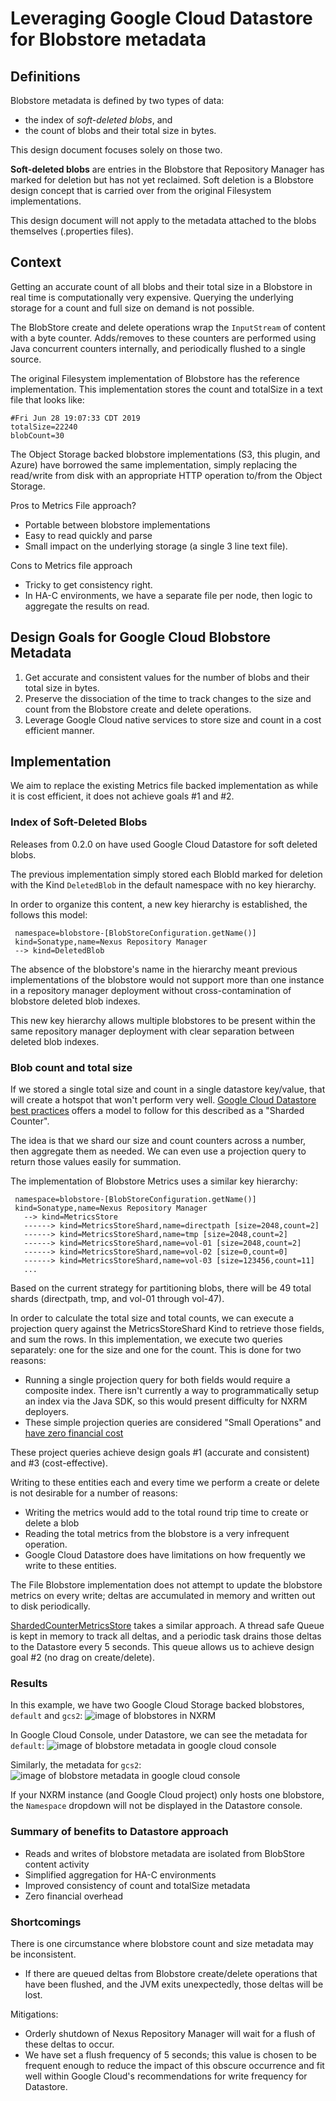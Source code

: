 <!--

    Sonatype Nexus (TM) Open Source Version
    Copyright (c) 2017-present Sonatype, Inc.
    All rights reserved. Includes the third-party code listed at http://links.sonatype.com/products/nexus/oss/attributions.

    This program and the accompanying materials are made available under the terms of the Eclipse Public License Version 1.0,
    which accompanies this distribution and is available at http://www.eclipse.org/legal/epl-v10.html.

    Sonatype Nexus (TM) Professional Version is available from Sonatype, Inc. "Sonatype" and "Sonatype Nexus" are trademarks
    of Sonatype, Inc. Apache Maven is a trademark of the Apache Software Foundation. M2eclipse is a trademark of the
    Eclipse Foundation. All other trademarks are the property of their respective owners.

-->
# Leveraging Google Cloud Datastore for Blobstore metadata

## Definitions

Blobstore metadata is defined by two types of data:

* the index of *soft-deleted blobs*, and
* the count of blobs and their total size in bytes.

This design document focuses solely on those two.

**Soft-deleted blobs** are entries in the Blobstore that Repository Manager has marked for deletion but has not
yet reclaimed. Soft deletion is a Blobstore design concept that is carried over from the original Filesystem
implementations. 
 
This design document will not apply to the metadata attached to the blobs themselves (.properties files).
 
## Context

Getting an accurate count of all blobs and their total size in a Blobstore in real time is computationally 
very expensive. Querying the underlying storage for a count and full size on demand is not possible. 

The BlobStore create and delete operations wrap the `InputStream` of content with a byte counter. Adds/removes
to these counters are performed using Java concurrent counters internally, and periodically flushed to a single source.

The original Filesystem implementation of Blobstore has the reference implementation. 
This implementation stores the count and totalSize in a text file that looks like:

```
#Fri Jun 28 19:07:33 CDT 2019
totalSize=22240
blobCount=30
```

The Object Storage backed blobstore implementations (S3, this plugin, and Azure) have borrowed the same implementation, 
simply replacing the read/write from disk with an appropriate HTTP operation to/from the Object Storage.

Pros to Metrics File approach?

* Portable between blobstore implementations
* Easy to read quickly and parse
* Small impact on the underlying storage (a single 3 line text file).

Cons to Metrics file approach

* Tricky to get consistency right.
* In HA-C environments, we have a separate file per node, then logic to aggregate the results on read.
 
## Design Goals for Google Cloud Blobstore Metadata

1. Get accurate and consistent values for the number of blobs and their total size in bytes.
2. Preserve the dissociation of the time to track changes to the size and count from the Blobstore create and delete operations.
3. Leverage Google Cloud native services to store size and count in a cost efficient manner.

## Implementation

We aim to replace the existing Metrics file backed implementation as while it is cost efficient, it does not
achieve goals #1 and #2.

### Index of Soft-Deleted Blobs

Releases from 0.2.0 on have used Google Cloud Datastore for soft deleted blobs.

The previous implementation simply stored each BlobId marked for deletion with the Kind `DeletedBlob` in the default 
namespace with no key hierarchy.

In order to organize this content, a new key hierarchy is established, the follows this model:

```
 namespace=blobstore-[BlobStoreConfiguration.getName()]
 kind=Sonatype,name=Nexus Repository Manager
 --> kind=DeletedBlob
```

The absence of the blobstore's name in the hierarchy meant previous implementations of the blobstore would not support
more than one instance in a repository manager deployment without cross-contamination of blobstore deleted blob 
indexes.

This new key hierarchy allows multiple blobstores to be present within the same repository manager deployment with
clear separation between deleted blob indexes.

### Blob count and total size

If we stored a single total size and count in a single datastore key/value, that will create a hotspot that won't 
perform very well. [Google Cloud Datastore best practices](https://cloud.google.com/datastore/docs/best-practices) 
offers a model to follow for this described as a "Sharded Counter".

The idea is that we shard our size and count counters across a number, then aggregate them as needed. We can
even use a projection query to return those values easily for summation.

The implementation of Blobstore Metrics uses a similar key hierarchy:

```
 namespace=blobstore-[BlobStoreConfiguration.getName()]
 kind=Sonatype,name=Nexus Repository Manager
   --> kind=MetricsStore
   ------> kind=MetricsStoreShard,name=directpath [size=2048,count=2]
   ------> kind=MetricsStoreShard,name=tmp [size=2048,count=2]
   ------> kind=MetricsStoreShard,name=vol-01 [size=2048,count=2]
   ------> kind=MetricsStoreShard,name=vol-02 [size=0,count=0]
   ------> kind=MetricsStoreShard,name=vol-03 [size=123456,count=11]
   ...
```

Based on the current strategy for partitioning blobs, there will be 49 total shards (directpath, tmp, and vol-01 through 
vol-47).

In order to calculate the total size and total counts, we can execute a projection query against the MetricsStoreShard
Kind to retrieve those fields, and sum the rows. In this implementation, we execute two queries separately: one for the 
size and one for the count. This is done for two reasons:

* Running a single projection query for both fields would require a composite index. There isn't currently a way
to programmatically setup an index via the Java SDK, so this would present difficulty for NXRM deployers.
* These simple projection queries are considered "Small Operations" and 
[have zero financial cost](https://cloud.google.com/datastore/pricing) 

These project queries achieve design goals #1 (accurate and consistent) and #3 (cost-effective).

Writing to these entities each and every time we perform a create or delete is not desirable for a number of reasons:

* Writing the metrics would add to the total round trip time to create or delete a blob
* Reading the total metrics from the blobstore is a very infrequent operation.
* Google Cloud Datastore does have limitations on how frequently we write to these entities. 

The File Blobstore implementation does not attempt to update the blobstore metrics on every write; deltas are 
accumulated in memory and written out to disk periodically.

[ShardedCounterMetricsStore](../src/main/java/org/sonatype/nexus/blobstore/gcloud/internal/ShardedCounterMetricsStore.java) 
takes a similar approach. A thread safe Queue is kept in memory to track all deltas, and a periodic task drains those 
deltas to the Datastore every 5 seconds.
This queue allows us to achieve design goal #2 (no drag on create/delete).

### Results

In this example, we have two Google Cloud Storage backed blobstores, `default` and `gcs2`: 
![image of blobstores in NXRM](img/blobstore-ui.png)

In Google Cloud Console, under Datastore, we can see the metadata for `default`: 
![image of blobstore metadata in google cloud console](img/datastore-blobstore-1.png)

Similarly, the metadata for `gcs2`: 
![image of blobstore metadata in google cloud console](img/datastore-blobstore-2.png)

If your NXRM instance (and Google Cloud project) only hosts one blobstore, the `Namespace` dropdown will not
be displayed in the Datastore console.

### Summary of benefits to Datastore approach

* Reads and writes of blobstore metadata are isolated from BlobStore content activity
* Simplified aggregation for HA-C environments
* Improved consistency of count and totalSize metadata
* Zero financial overhead

### Shortcomings

There is one circumstance where blobstore count and size metadata may be inconsistent.

* If there are queued deltas from Blobstore create/delete operations that have been flushed, and the JVM exits
unexpectedly, those deltas will be lost.

Mitigations:

* Orderly shutdown of Nexus Repository Manager will wait for a flush of these deltas to occur.
* We have set a flush frequency of 5 seconds; this value is chosen to be frequent enough to reduce the impact of this
obscure occurrence and fit well within Google Cloud's recommendations for write frequency for Datastore.
